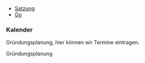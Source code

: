 -   [Satzung](/wiki/Satzung "wikilink")
-   [Go](/wiki/Go "wikilink")

### Kalender

Gründungsplanung, hier können wir Termine eintragen.

<mscalendar>Gründungsplanung</mscalendar>
